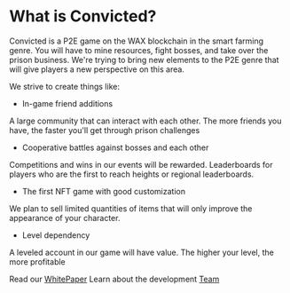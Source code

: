 # What is Convicted?
Convicted is a P2E game on the WAX blockchain in the smart farming genre. You will have to mine resources, fight bosses, and take over the prison business. 
We're trying to bring new elements to the P2E genre that will give players a new perspective on this area.

We strive to create things like:
- In-game friend additions

A large community that can interact with each other. The more friends you have, the faster you'll get through prison challenges
- Cooperative battles against bosses and each other

Competitions and wins in our events will be rewarded. Leaderboards for players who are the first to reach heights or regional leaderboards.
- The first NFT game with good customization

We plan to sell limited quantities of items that will only improve the appearance of your character.
- Level dependency

A leveled account in our game will have value. The higher your level, the more profitable

Read our [WhitePaper](http://161.35.217.137:9000/whitepaper)
Learn about the development [Team](http://161.35.217.137:9000/CONTRIBUTORS)

